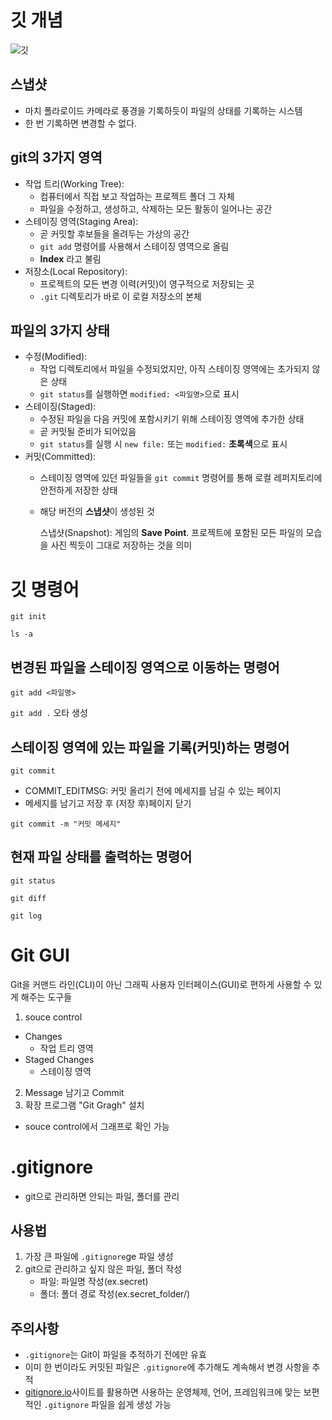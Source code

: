 # 깃 개념

![깃](https://encrypted-tbn0.gstatic.com/images?q=tbn:ANd9GcT2aRJR6dWUGsjhkUzKkGp-3787npBEJcJblg&s)

## 스냅샷
- 마치 폴라로이드 카메라로 풍경을 기록하듯이 파일의 상태를 기록하는 시스템
- 한 번 기록하면 변경할 수 없다.

## git의 3가지 영역
- 작업 트리(Working Tree): 
    -  컴퓨터에서 직접 보고 작업하는 프로젝트 폴더 그 자체
    - 파일을 수정하고, 생성하고, 삭제하는 모든 활동이 일어나는 공간
- 스테이징 영역(Staging Area):
    - 곧 커밋할 후보들을 올려두는 가상의 공간
    - `git add` 명령어를 사용해서 스테이징 영역으로 올림
    - **Index** 라고 불림
- 저장소(Local Repository):
    - 프로젝트의 모든 변경 이력(커밋)이 영구적으로 저장되는 곳
    - `.git` 디렉토리가 바로 이 로컬 저장소의 본체

## 파일의 3가지 상태
- 수정(Modified): 
    - 작업 디렉토리에서 파일을 수정되었지만, 아직 스테이징 영역에는 초가되지 않은 상태
    - `git status`를 실행하면 `modified: <파일명>`으로 표시
- 스테이징(Staged): 
    - 수정된 파일을 다음  커밋에 포함시키기 위해 스테이징 영역에 추가한 상태
    - 곧 커밋될 준비가 되어있음
    - `git status`를 실행 시 `new file:` 또는 `modified:` **초록색**으로 표시
- 커밋(Committed): 
    - 스테이징 영역에 있던 파일들을 `git commit` 명령어를 통해 로컬 레퍼지토리에 안전하게 저장한 상태
    -  해당 버전의 **스냅샷**이 생성된 것
        
        스냅샷(Snapshot): 게임의 **Save Point**. 프로젝트에 포함된 모든 파일의 모습을 사진 찍듯이 그대로 저장하는 것을 의미

# 깃 명령어
`git init`

`ls -a`
## 변경된 파일을 스테이징 영역으로 이동하는 명령어
`git add <파일명>`

`git add .` 오타 생성
## 스테이징 영역에 있는 파일을 기록(커밋)하는 명령어
`git commit`
- COMMIT_EDITMSG: 커밋 올리기 전에 메세지를 남길 수 있는 페이지
- 메세지를 남기고 저장 후 (저장 후)페이지 닫기

`git commit -m "커밋 메세지"`

## 현재 파일 상태를 출력하는 명령어

`git status`

`git diff`

`git log`

# Git GUI
Git을 커맨드 라인(CLI)이 아닌 그래픽 사용자 인터페이스(GUI)로 편하게 사용할 수 있게 해주는 도구들
1. souce control
- Changes
    - 작업 트리 영역
- Staged Changes
    - 스테이징 영역
2. Message 남기고 Commit
3. 확장 프로그램 "Git Gragh" 설치
- souce control에서 그래프로 확인 가능

# .gitignore
- git으로 관리하면 안되는 파일, 폴더를 관리
## 사용법
1. 가장 큰 파일에 `.gitignore`ge 파일 생성
2. git으로 관리하고 싶지 않은 파일, 폴더 작성
    - 파일: 파일명 작성(ex.secret)
    - 폴더: 폴더 경로 작성(ex.secret_folder/)
## 주의사항
- `.gitignore`는 Git이 파일을 추적하기 전에만 유효 
- 이미 한 번이라도 커밋된 파일은 `.gitignore`에 추가해도 계속해서 변경 사항을 추적
- [gitignore.io](https://www.toptal.com/developers/gitignore/)사이트를 활용하면 사용하는 운영체제, 언어, 프레임워크에 맞는 보편적인 `.gitignore` 파일을 쉽게 생성 가능